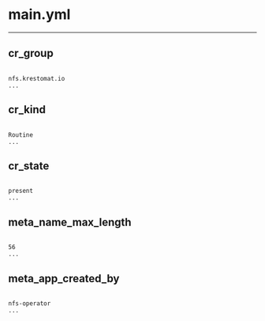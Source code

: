 



# main.yml

---
## cr_group

```

nfs.krestomat.io
...

```
## cr_kind

```

Routine
...

```
## cr_state

```

present
...

```
## meta_name_max_length

```

56
...

```
## meta_app_created_by

```

nfs-operator
...

```